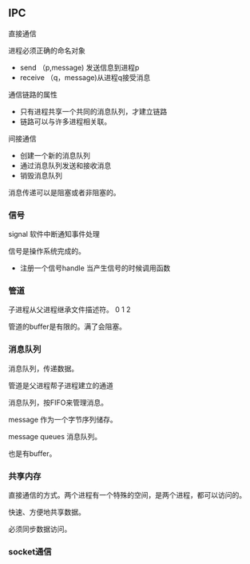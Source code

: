 ## IPC

直接通信

进程必须正确的命名对象

- send （p,message) 发送信息到进程p
- receive （q，message)从进程q接受消息

通信链路的属性

- 只有进程共享一个共同的消息队列，才建立链路
- 链路可以与许多进程相关联。

间接通信

- 创建一个新的消息队列
- 通过消息队列发送和接收消息
- 销毁消息队列

消息传递可以是阻塞或者非阻塞的。

### 信号

signal 软件中断通知事件处理

信号是操作系统完成的。

- 注册一个信号handle 当产生信号的时候调用函数



### 管道

子进程从父进程继承文件描述符。 0 1 2

管道的buffer是有限的。满了会阻塞。



### 消息队列

消息队列，传递数据。

管道是父进程帮子进程建立的通道

消息队列，按FIFO来管理消息。

message 作为一个字节序列储存。

message queues 消息队列。

也是有buffer。

### 共享内存

直接通信的方式。两个进程有一个特殊的空间，是两个进程，都可以访问的。

快速、方便地共享数据。

必须同步数据访问。

### socket通信

